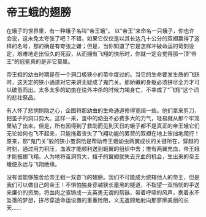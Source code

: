 # 帝王蛾的翅膀

在蛾子的世界里，有一种蛾子名叫“帝王蛾”。 以“帝王”来命名一只蛾子，你也许会说，这未免太夸张了吧？不错，如果它仅仅是以其长达几十公分的双翅赢得了这样的名号，那的确是有夸张之嫌；但是，当你知道了它是怎样冲破命运的苛刻设定，艰难地走出恒久的死寂，从而拥有飞翔的快乐时，你就一定会觉得那一顶“帝王”的冠冕真的是非它莫属。 

帝王蛾的幼虫时期是在一个洞口极狭小的茧中度过的。当它的生命要发生质的飞跃时，这天定的狭小通道对它来讲无疑成了鬼门关。那娇嫩的身躯必须拼尽全力才可以破茧而出。太多太多的幼虫在往外冲杀的时候力竭身亡，不幸成了“飞翔”这个词的悲壮祭品。 

有人怀了悲悯恻隐之心，企图将那幼虫的生命通道修得宽阔一些。他们拿来剪刀，把茧子的洞口剪大。这样一来，茧中的幼虫不必费多大的力气，轻易就从那个牢笼里钻了出来。但是，所有因得到了救助而见到天日的蛾子都不是真正的帝王蛾它们无论如何也飞不起来，只能拖着丧失了飞翔功能的累赘的双翅在地上笨拙地爬行！原来，那“鬼门关”般的狭小茧洞恰是帮助帝王蛾幼虫两翼成长的关键所在，穿越的时刻，通过用力积压，血液才能顺利送到蛾翼的组织中去；惟有两翼充血，帝王蛾才能振翅飞翔。人为地将茧洞剪大，蛾子的翼翅就失去充血的机会，生出来的帝王蛾便永远与飞翔绝缘。 

没有谁能够施舍给帝王蛾一双奋飞的翅膀。我们不可能成为统辖他人的帝王，但是我们可以做自己的帝王！不惧怕独身穿越狭长墨黑的隧道，不指望一双怜悯的手送来廉价的资助，将血肉之驱铸成一支英勇无谓的箭镞，带着呼啸的风声，携着永不坠落的梦想，拼尽穿透命运设置的重重险阻，义无返顾地射向那寥廓美丽的长天……
 